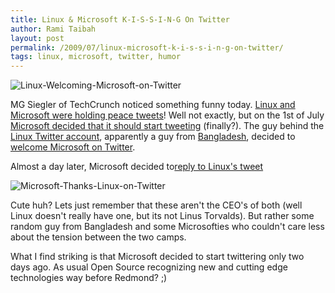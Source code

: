 ```yaml
---
title: Linux & Microsoft K-I-S-S-I-N-G On Twitter
author: Rami Taibah 
layout: post
permalink: /2009/07/linux-microsoft-k-i-s-s-i-n-g-on-twitter/
tags: linux, microsoft, twitter, humor
---
```


![Linux-Welcoming-Microsoft-on-Twitter]({filename}/images/Linux-Welcoming-Microsoft-on-Twitter.png)

MG Siegler of TechCrunch noticed something funny today. [Linux and Microsoft were holding peace tweets](http://www.techcrunch.com/2009/07/03/microsoft-and-linux-hold-peace-tweets/)! Well not exactly, but on the 1st of July [Microsoft decided that it should start tweeting](http://www.techcrunch.com/2009/07/01/microsoft-starts-officially-tweeting/) (finally?). The guy behind the [Linux Twitter account](http://www.twitter.com/linux), apparently a guy from [Bangladesh](http://linux.org.bd/), decided to [welcome Microsoft on Twitter](http://twitter.com/Linux/status/2434030368).


Almost a day later, Microsoft decided to[reply to Linux's tweet](http://twitter.com/Microsoft/status/2456590676)

![Microsoft-Thanks-Linux-on-Twitter]({filename}/images/Microsoft-Thanks-Linux-on-Twitter.png)

Cute huh? Lets just remember that these aren't the CEO's of both (well Linux doesn't really have one, but its not Linus Torvalds). But rather some random guy from Bangladesh and some Microsofties who couldn't  care less about the tension between the two camps.

What I find striking is that Microsoft decided to start twittering only two days ago. As usual Open Source recognizing new and cutting edge technologies way before Redmond? ;)
